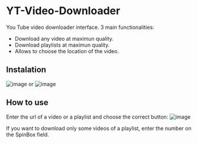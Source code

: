 # YT-Video-Downloader
You Tube video downloader interface.
3 main functionalities:
  - Download any video at maximun quality.
  - Download playlists at maximun quality.
  - Allows to choose the location of the video.

## Instalation
![image](https://user-images.githubusercontent.com/68274609/188312395-8ea3d956-346a-4613-8f11-3f36ed746ae0.png)
or
![image](https://user-images.githubusercontent.com/68274609/188312417-38cc5bca-2c9b-4e4c-a306-2c769e710287.png)

## How to use
Enter the url of a video or a playlist and choose the correct button:
![image](https://user-images.githubusercontent.com/68274609/188312489-980ce259-18bb-47b9-a9ad-dfe0b3c03ab4.png)

If you want to download only some videos of a playlist, enter the number on the SpinBox field.
